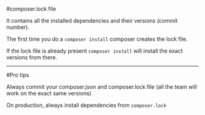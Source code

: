 #composer.lock file

It contains all the installed dependencies and their versions (commit number).

The first time you do a `composer install` composer creates the lock file.

If the lock file is already present `composer install` will install the exact versions from there.

---

#Pro tips

Always commit your composer.json and composer.lock file (all the team will work on the exact same versions)

On production, always install dependencies from `composer.lock`
